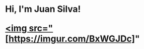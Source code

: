 <h1>Hi, I'm Juan Silva! <br/><a href="https://github.com/jasilva108"</a> 
  
<img src="[https://imgur.com/BxWGJDc]"
